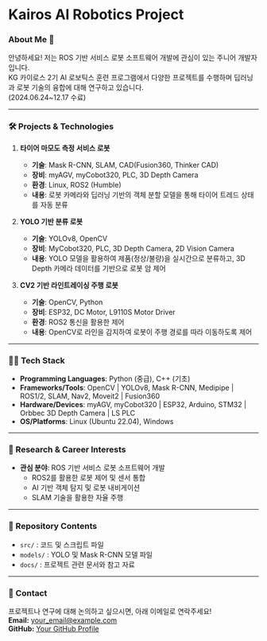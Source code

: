 # Kairos AI Robotics Project

### About Me 👋
안녕하세요! 저는 ROS 기반 서비스 로봇 소프트웨어 개발에 관심이 있는 주니어 개발자입니다.  
KG 카이로스 2기 AI 로보틱스 훈련 프로그램에서 다양한 프로젝트를 수행하며 딥러닝과 로봇 기술의 융합에 대해 연구하고 있습니다.  
(2024.06.24~12.17 수료)

---

### 🛠️ Projects & Technologies

1. **타이어 마모도 측정 서비스 로봇**  
   - **기술**: Mask R-CNN, SLAM, CAD(Fusion360, Thinker CAD)  
   - **장비**: myAGV, myCobot320, PLC, 3D Depth Camera  
   - **환경**: Linux, ROS2 (Humble)  
   - **내용**: 로봇 카메라와 딥러닝 기반의 객체 분할 모델을 통해 타이어 트레드 상태를 자동 분류  

2. **YOLO 기반 분류 로봇**  
   - **기술**: YOLOv8, OpenCV  
   - **장비**: MyCobot320, PLC, 3D Depth Camera, 2D Vision Camera  
   - **내용**: YOLO 모델을 활용하여 제품(정상/불량)을 실시간으로 분류하고, 3D Depth 카메라 데이터를 기반으로 로봇 암 제어  

3. **CV2 기반 라인트레이싱 주행 로봇**  
   - **기술**: OpenCV, Python  
   - **장비**: ESP32, DC Motor, L9110S Motor Driver  
   - **환경**: ROS2 통신을 활용한 제어  
   - **내용**: OpenCV로 라인을 감지하여 로봇이 주행 경로를 따라 이동하도록 제어  

---

### 🧑‍💻 Tech Stack
- **Programming Languages**: Python (중급), C++ (기초)
- **Frameworks/Tools**: OpenCV | YOLOv8, Mask R-CNN, Medipipe | ROS1/2, SLAM, Nav2, Moveit2 | Fusion360
- **Hardware/Devices**: myAGV, myCobot320 | ESP32, Arduino, STM32 | Orbbec 3D Depth Camera | LS PLC 
- **OS/Platforms**: Linux (Ubuntu 22.04), Windows

---

### 🎯 Research & Career Interests
- **관심 분야**: ROS 기반 서비스 로봇 소프트웨어 개발  
  - ROS2를 활용한 로봇 제어 및 센서 통합  
  - AI 기반 객체 탐지 및 로봇 내비게이션  
  - SLAM 기술을 활용한 자율 주행  

---

### 📂 Repository Contents

- `src/` : 코드 및 스크립트 파일  
- `models/` : YOLO 및 Mask R-CNN 모델 파일  
- `docs/` : 프로젝트 관련 문서와 참고 자료  

---

### 🤝 Contact
프로젝트나 연구에 대해 논의하고 싶으시면, 아래 이메일로 연락주세요!  
**Email:** your_email@example.com  
**GitHub:** [Your GitHub Profile](https://github.com/yourusername)

